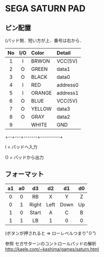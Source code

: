 # SEGA SATURN PAD

## ピン配置
(パッド側．短い方が上．番号は右から．

|No|I/O| Color | Detail   |
|:-:|:-:|:-|:-|
| 1| I | BRWON | VCC(5V)  |
| 2| O | GREEN | data1    |
| 3| O | BLACK | data0    |
| 4| I | RED   | address0 |
| 5| I | ORANGE| address1 |
| 6| O | BLUE  | VCC(5V)  |
| 7| O | YELLOW| data3    |
| 8| O | GRAY  | data2    |
| 9|   | WHITE | GND      |
+--+---+-------+----------+

I = パッドへ入力

O = パッドから出力

## フォーマット
|a1|a0|   d3|  d2|  d1|d0|
|:-:|:-:|:-:|:-:|:-:|:-:|
| 0| 0|   RB|   X|   Y| Z|
| 0| 1|Right|Left|Down|Up|
| 1| 0|Start|   A|   C| B|
| 1| 1|   LB|   1|   0| 0|

(ボタンが押されると => ローレベルつまり”０”)

参照
セガサターンのコントロールパッドの解析
http://kaele.com/~kashima/games/saturn.html

